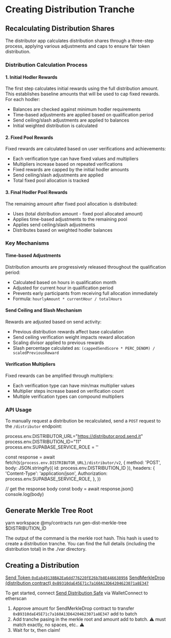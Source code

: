 # Creating Distribution Tranche

## Recalculating Distribution Shares

The distributor app calculates distribution shares through a three-step process, applying various adjustments and caps to ensure fair token distribution.

### Distribution Calculation Process

#### 1. Initial Hodler Rewards

The first step calculates initial rewards using the full distribution amount. This establishes baseline amounts that will be used to cap fixed rewards. For each hodler:

- Balances are checked against minimum hodler requirements
- Time-based adjustments are applied based on qualification period
- Send ceiling/slash adjustments are applied to balances
- Initial weighted distribution is calculated

#### 2. Fixed Pool Rewards

Fixed rewards are calculated based on user verifications and achievements:

- Each verification type can have fixed values and multipliers
- Multipliers increase based on repeated verifications
- Fixed rewards are capped by the initial hodler amounts
- Send ceiling/slash adjustments are applied
- Total fixed pool allocation is tracked

#### 3. Final Hodler Pool Rewards

The remaining amount after fixed pool allocation is distributed:

- Uses (total distribution amount - fixed pool allocated amount)
- Applies time-based adjustments to the remaining pool
- Applies send ceiling/slash adjustments
- Distributes based on weighted hodler balances

### Key Mechanisms

#### Time-based Adjustments

Distribution amounts are progressively released throughout the qualification period:

- Calculated based on hours in qualification month
- Adjusted for current hour in qualification period
- Prevents early participants from receiving full allocation immediately
- Formula: `hourlyAmount * currentHour / totalHours`

#### Send Ceiling and Slash Mechanism

Rewards are adjusted based on send activity:

- Previous distribution rewards affect base calculation
- Send ceiling verification weight impacts reward allocation
- Scaling divisor applied to previous rewards
- Slash percentage calculated as: `(cappedSendScore * PERC_DENOM) / scaledPreviousReward`

#### Verification Multipliers

Fixed rewards can be amplified through multipliers:

- Each verification type can have min/max multiplier values
- Multiplier steps increase based on verification count
- Multiple verification types can compound multipliers

### API Usage

To manually request a distribution be recalculated, send a `POST` request to the `/distributor` endpoint:

process.env.DISTRIBUTOR_URL="https://distributor.prod.send.it"
process.env.DISTRIBUTION_ID="11"
process.env.SUPABASE_SERVICE_ROLE =
'<same service role configured on distributor>'

const response = await fetch(`${process.env.DISTRIBUTOR_URL}/distributor/v2`, {
method: 'POST',
body: JSON.stringify({ id: process.env.DISTRIBUTION_ID }),
headers: {
'Content-Type': 'application/json',
Authorization: process.env.SUPABASE_SERVICE_ROLE,
},
})

// get the response body
const body = await response.json()
console.log(body)

## Generate Merkle Tree Root

yarn workspace @my/contracts run gen-dist-merkle-tree $DISTRIBUTION_ID

The output of the command is the merkle root hash. This hash is used to create a distribution tranche. You can find the full details (including the distribution total) in the ./var directory.

## Creating a Distribution

[Send Token `0xEab49138BA2Ea6dd776220fE26b7b8E446638956`](https://basescan.io/address/0xEab49138BA2Ea6dd776220fE26b7b8E446638956)
[SendMerkleDrop (distribution contract) `0xB9310daE45E71c7a160A13D64204623071a8E347`](https://basescan.io/address/0xB9310daE45E71c7a160A13D64204623071a8E347)

To get started, connect [Send Distribution Safe](https://app.safe.global/home?safe=eth:0x6204Bc0662ccd8a9A762d59fe7906733f251E3b7) via WalletConnect to etherscan

1. Approve amount for SendMerkleDrop contract to transfer `0xB9310daE45E71c7a160A13D64204623071a8E347` add to batch
2. Add tranche pasing in the merkle root and amount add to batch. :warning: must match exactly, no spaces, etc.. :warning:
3. Wait for tx, then claim!
